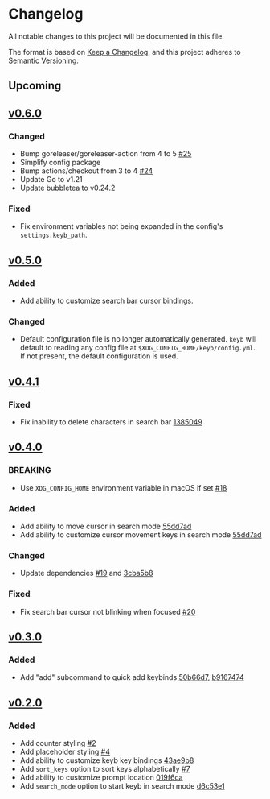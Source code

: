 # Changelog
All notable changes to this project will be documented in this file.

The format is based on [Keep a Changelog](https://keepachangelog.com/en/1.0.0/),
and this project adheres to [Semantic Versioning](https://semver.org/spec/v2.0.0.html).

[v0.2.0]: https://github.com/kencx/keyb/compare/v0.1.0...v0.2.0
[v0.3.0]: https://github.com/kencx/keyb/compare/v0.2.0...v0.3.0
[v0.4.0]: https://github.com/kencx/keyb/compare/v0.3.0...v0.4.0
[v0.4.1]: https://github.com/kencx/keyb/compare/v0.4.0...v0.4.1
[v0.5.0]: https://github.com/kencx/keyb/compare/v0.4.1...v0.5.0
[v0.6.0]: https://github.com/kencx/keyb/compare/v0.5.0...v0.6.0

## Upcoming

## [v0.6.0]

### Changed
- Bump goreleaser/goreleaser-action from 4 to 5 [#25](https://github.com/kencx/keyb/pull/25)
- Simplify config package
- Bump actions/checkout from 3 to 4 [#24](https://github.com/kencx/keyb/pull/24)
- Update Go to v1.21
- Update bubbletea to v0.24.2

### Fixed
- Fix environment variables not being expanded in the config's `settings.keyb_path`.

## [v0.5.0]
### Added
- Add ability to customize search bar cursor bindings.

### Changed
- Default configuration file is no longer automatically generated. `keyb` will
  default to reading any config file at `$XDG_CONFIG_HOME/keyb/config.yml`. If
  not present, the default configuration is used.

## [v0.4.1]
### Fixed
- Fix inability to delete characters in search bar [1385049](https://github.com/kencx/keyb/commit/138504964bad8f8827c5f5e9c1572298d4d5e102)

## [v0.4.0]
### BREAKING
- Use `XDG_CONFIG_HOME` environment variable in macOS if set [#18](https://github.com/kencx/keyb/pull/18)

### Added
- Add ability to move cursor in search mode
  [55dd7ad](https://github.com/kencx/keyb/commit/55dd7adead29316d3952e7c19bb5b15546394668)
- Add ability to customize cursor movement keys in search mode
  [55dd7ad](https://github.com/kencx/keyb/commit/55dd7adead29316d3952e7c19bb5b15546394668)

### Changed
- Update dependencies [#19](https://github.com/kencx/keyb/pull/19) and
  [3cba5b8](https://github.com/kencx/keyb/commit/3cba5b801acd617e9d1c37734582f3f15d2ec41b)

### Fixed
- Fix search bar cursor not blinking when focused [#20](https://github.com/kencx/keyb/pull/20)

## [v0.3.0]
### Added
- Add "add" subcommand to quick add keybinds [50b66d7](https://github.com/kencx/keyb/commit/50b66d7a78c4a08a9cb5ad5bd02d909b7b27ae53), [b9167474](https://github.com/kencx/keyb/commit/b9167474c9c5d12ed8ea0ca9630489fa7266bebe)

## [v0.2.0]
### Added
- Add counter styling [#2](https://github.com/kencx/keyb/pull/2)
- Add placeholder styling [#4](https://github.com/kencx/keyb/pull/4)
- Add ability to customize keyb key bindings [43ae9b8](https://github.com/kencx/keyb/commit/43ae9b83fbf5cae367ab74614fa42fce79817165)
- Add `sort_keys` option to sort keys alphabetically [#7](https://github.com/kencx/keyb/pull/7)
- Add ability to customize prompt location [019f6ca](https://github.com/kencx/keyb/commit/019f6cad03ada6507e6585e4f4403826dcd23212)
- Add `search_mode` option to start keyb in search mode [d6c53e1](https://github.com/kencx/keyb/commit/d6c53e1b908f05f6c0f7836068b4b6bbe1e8a451)

<!-- ### Changed -->
<!---->
<!-- ### Removed -->
<!---->
<!-- ### Fixed -->
